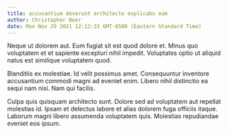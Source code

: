 ```yaml
---
title: accusantium deserunt architecto explicabo eum
author: Christopher Beer
date: Mon Nov 29 2021 12:12:33 GMT-0500 (Eastern Standard Time)
---
```

Neque ut dolorem aut. Eum fugiat sit est quod dolore et. Minus quo voluptatem et et sapiente excepturi nihil impedit. Voluptates optio ut aliquid natus est similique voluptatem quod.

 Blanditiis ex molestiae. Id velit possimus amet. Consequuntur inventore accusantium commodi magni ad eveniet enim. Libero nihil distinctio ea sequi nam nisi. Nam qui facilis.

 Culpa quis quisquam architecto sunt. Dolore sed ad voluptatem aut repellat molestias id. Ipsam et delectus labore et alias dolorem fuga officiis itaque. Laborum magni libero assumenda voluptatem quis. Molestias repudiandae eveniet eos ipsum.